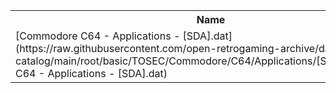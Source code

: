 <table>
<tr><th>Name</th><th>Size</th></tr>
<tr><td>
[Commodore C64 - Applications - [SDA].dat](https://raw.githubusercontent.com/open-retrogaming-archive/dat-catalog/main/root/basic/TOSEC/Commodore/C64/Applications/[SDA]/Commodore C64 - Applications - [SDA].dat)
</td><td>19285</td></tr>
</table>
